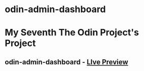 # odin-admin-dashboard
# My Seventh The Odin Project's Project

## odin-admin-dashboard  - [LIve Preview](https://shivmohan-pal.github.io/odin-admin-dashboard/index.html)